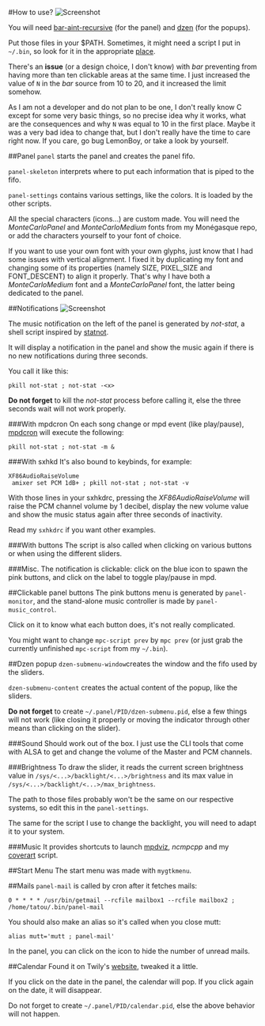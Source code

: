 #How to use?
![Screenshot](https://raw.github.com/tatou-tatou/dotfiles/master/.panel/Previews/pixeldots.gif)

You will need [bar-aint-recursive](https://github.com/LemonBoy/bar) (for the panel) and [dzen](https://github.com/robm/dzen) (for the popups).

Put those files in your $PATH. Sometimes, it might need a script I put in `~/.bin`, so look for it in the appropriate [place](https://github.com/tatou-tatou/dotfiles/tree/master/.bin).

There's an **issue** (or a design choice, I don't know) with *bar* preventing from having more than ten clickable areas at the same time. I just increased the value of `N` in the *bar* source from 10 to 20, and it increased the limit somehow.

As I am not a developer and do not plan to be one, I don't really know C except for some very basic things, so no precise idea why it works, what are the consequences and why `N` was equal to 10 in the first place. Maybe it was a very bad idea to change that, but I don't really have the time to care right now. If you care, go bug LemonBoy, or take a look by yourself.


##Panel
`panel` starts the panel and creates the panel fifo.

`panel-skeleton` interprets where to put each information that is piped to the fifo.

`panel-settings` contains various settings, like the colors. It is loaded by the other scripts.

All the special characters (icons...) are custom made. You will need the *MonteCarloPanel* and *MonteCarloMedium* fonts from my Monégasque repo, or add the characters yourself to your font of choice.

If you want to use your own font with your own glyphs, just know that I had some issues with vertical alignment. I fixed it by duplicating my font and changing some of its properties (namely SIZE, PIXEL_SIZE and FONT_DESCENT) to align it properly. That's why I have both a *MonteCarloMedium* font and a *MonteCarloPanel* font, the latter being dedicated to the panel.

##Notifications
![Screenshot](https://raw.github.com/tatou-tatou/dotfiles/master/.panel/Previews/notstat.gif)

The music notification on the left of the panel is generated by *not-stat*, a shell script inspired by [statnot](https://github.com/halhen/statnot).

It will display a notification in the panel and show the music again if there is no new notifications during three seconds.

You call it like this:

    pkill not-stat ; not-stat -<x>

**Do not forget** to kill the *not-stat* process before calling it, else the three seconds wait will not work properly.


###With mpdcron
On each song change or mpd event (like play/pause), [mpdcron](https://bbs.archlinux.org/viewtopic.php?pid=1354247) will execute the following:

    pkill not-stat ; not-stat -m &


###With sxhkd
It's also bound to keybinds, for example:

    XF86AudioRaiseVolume
     amixer set PCM 1dB+ ; pkill not-stat ; not-stat -v

With those lines in your sxhkdrc, pressing the *XF86AudioRaiseVolume* will raise the PCM channel volume by 1 decibel, display the new volume value and show the music status again after three seconds of inactivity.

Read my `sxhkdrc` if you want other examples.

###With buttons
The script is also called when clicking on various buttons or when using the different sliders.

###Misc.
The notification is clickable: click on the blue icon to spawn the pink buttons, and click on the label to toggle play/pause in mpd.




##Clickable panel buttons
The pink buttons menu is generated by `panel-monitor`, and the stand-alone music controller is made by `panel-music_control`.

Click on it to know what each button does, it's not really complicated.

You might want to change `mpc-script prev` by `mpc prev` (or just grab the currently unfinished `mpc-script` from my `~/.bin`).


##Dzen popup
`dzen-submenu-window`creates the window and the fifo used by the sliders.

`dzen-submenu-content` creates the actual content of the popup, like the sliders.

**Do not forget** to create `~/.panel/PID/dzen-submenu.pid`, else a few things will not work (like closing it properly or moving the indicator through other means than clicking on the slider).

###Sound
Should work out of the box. I just use the CLI tools that come with ALSA to get and change the volume of the Master and PCM channels.

###Brightness
To draw the slider, it reads the current screen brightness value in `/sys/<...>/backlight/<...>/brightness` and its max value in `/sys/<...>/backlight/<...>/max_brightness`.

The path to those files probably won't be the same on our respective systems, so edit this in the `panel-settings`.

The same for the script I use to change the backlight, you will need to adapt it to your system.

###Music
It provides shortcuts to launch [mpdviz](https://github.com/neeee/mpdviz), *ncmpcpp* and my [coverart](https://github.com/tatou-tatou/dotfiles/blob/master/.bin/coverart) script.

##Start Menu
The start menu was made with `mygtkmenu`.

##Mails
`panel-mail` is called by cron after it fetches mails:

    0 * * * * /usr/bin/getmail --rcfile mailbox1 --rcfile mailbox2 ; /home/tatou/.bin/panel-mail

You should also make an alias so it's called when you close mutt:

    alias mutt='mutt ; panel-mail'

In the panel, you can click on the icon to hide the number of unread mails.

##Calendar
Found it on Twily's [website](http://www.twily.info), tweaked it a little.

If you click on the date in the panel, the calendar will pop. If you click again on the date, it will disappear.

Do not forget to create `~/.panel/PID/calendar.pid`, else the above behavior will not happen.
